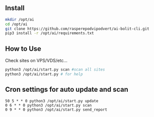 Install
---
```bash
mkdir /opt/ai
cd /opt/ai
git clone https://github.com/rasperepodvipodvert/ai-bolit-cli.git
pip3 install -r /opt/ai/requirements.txt
```

How to Use
---
Check sites on VPS/VDS/etc...
```bash
python3 /opt/ai/start.py scan #scan all sites
python3 /opt/ai/start.py # for help
```
Cron settings for auto update and scan
---

```
50 5 * * 0 python3 /opt/ai/start.py update
0 6 * * 0 python3 /opt/ai/start.py scan
0 9 * * 0 python3 /opt/ai/start.py send_report
```